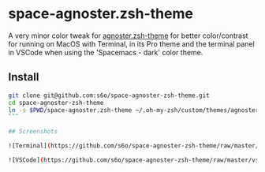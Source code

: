 # space-agnoster.zsh-theme

A very minor color tweak for [agnoster.zsh-theme](https://github.com/agnoster/agnoster-zsh-theme)
for better color/contrast for running on MacOS with Terminal, in its Pro theme and the terminal
panel in VSCode when using the 'Spacemacs - dark' color theme.

## Install

````bash
git clone git@github.com:s6o/space-agnoster-zsh-theme.git
cd space-agnoster-zsh-theme
ln -s $PWD/space-agnoster.zsh-theme ~/.oh-my-zsh/custom/themes/agnoster.zsh-theme
```

## Screenshots

![Terminal](https://github.com/s6o/space-agnoster-zsh-theme/raw/master/terminal.png)

![VSCode](https://github.com/s6o/space-agnoster-zsh-theme/raw/master/vscode.png)

